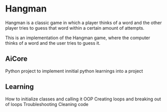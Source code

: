 # Hangman
Hangman is a classic game in which a player thinks of a word and the other player tries to guess that word within a certain amount of attempts.

This is an implementation of the Hangman game, where the computer thinks of a word and the user tries to guess it. 

## AiCore
Python project to implement innitial python learnings into a project

## Learning
How to initialize classes and calling it
OOP
Creating loops and breaking out of loops
Troubleshooting
Cleaning code
